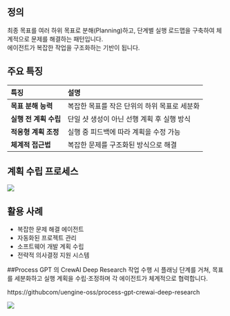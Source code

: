 
## 정의
최종 목표를 여러 하위 목표로 분해(Planning)하고, 단계별 실행 로드맵을 구축하여 체계적으로 문제를 해결하는 패턴입니다.  
에이전트가 복잡한 작업을 구조화하는 기반이 됩니다.

## 주요 특징
| 특징 | 설명 |
| :--- | :--- |
| **목표 분해 능력** | 복잡한 목표를 작은 단위의 하위 목표로 세분화 |
| **실행 전 계획 수립** | 단일 샷 생성이 아닌 선행 계획 후 실행 방식 |
| **적응형 계획 조정** | 실행 중 피드백에 따라 계획을 수정 가능 |
| **체계적 접근법** | 복잡한 문제를 구조화된 방식으로 해결 |

## 계획 수립 프로세스

![](../../../uengine-image/process-gpt/process-gpt/design-pattern/7-1.다이어그램.png)

## 활용 사례
- 복잡한 문제 해결 에이전트  
- 자동화된 프로젝트 관리  
- 소프트웨어 개발 계획 수립  
- 전략적 의사결정 지원 시스템  

##Process GPT 의 CrewAI Deep Research
작업 수행 시 플래닝 단계를 거쳐, 목표를 세분화하고 실행 계획을 수립·조정하며 각 에이전트가 체계적으로 협력합니다.

https://githubcom/uengine-oss/process-gpt-crewai-deep-research


![](../../../uengine-image/process-gpt/process-gpt/design-pattern/7-2.Planning2.png)
